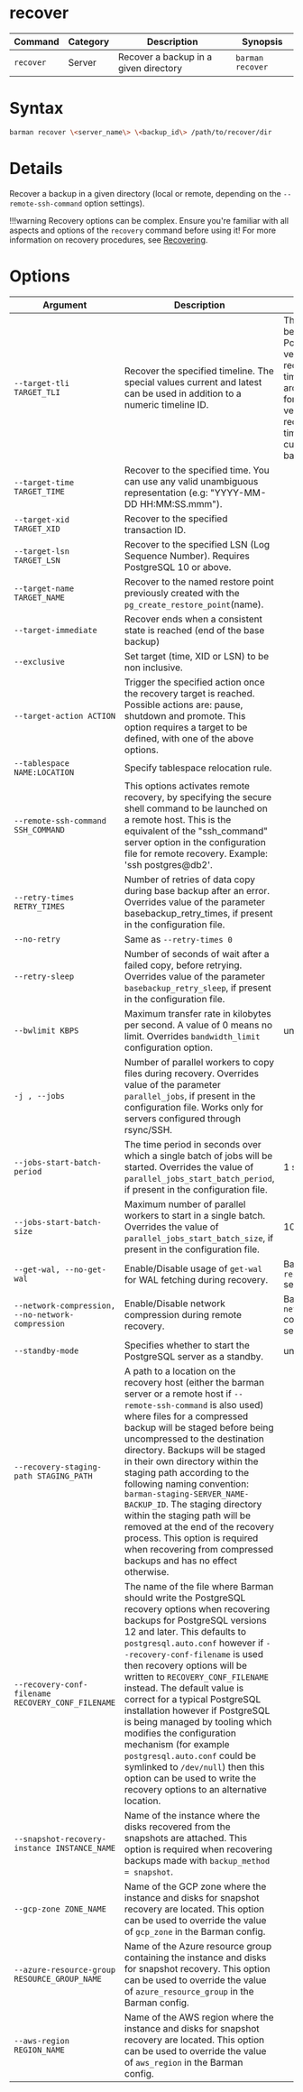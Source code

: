 # recover

|**Command** | **Category** |  **Description**| **Synopsis**|
|------------|--------------|-----------------|----------|
|`recover`|Server|Recover a backup in a given directory|`barman recover`|


# Syntax
```bash
barman recover \<server_name\> \<backup_id\> /path/to/recover/dir
```

# Details

Recover a backup in a given directory (local or remote, depending on the `--remote-ssh-command` option settings). 

!!!warning
    Recovery options can be complex.  Ensure you're familiar with all aspects and options of the `recovery` command before using it!  For more information on recovery procedures, see [Recovering](../../recovering/using_recovery.md).

# Options

|**Argument**|**Description**|**Default**|
|-------------|--------------|-----------|
|`--target-tli TARGET_TLI`|Recover the specified timeline. The special values current and latest can be used in addition to a numeric timeline ID.|The default behaviour for PostgreSQL versions >= 12 is to recover to the latest timeline in the WAL archive. The default for PostgreSQL versions < 12 is to recover along the timeline which was current when the backup was taken.||
|`--target-time TARGET_TIME`|Recover to the specified time. You can use any valid unambiguous representation (e.g: "YYYY-MM-DD HH:MM:SS.mmm").||
|`--target-xid TARGET_XID`|Recover to the specified transaction ID.||
|`--target-lsn TARGET_LSN`|Recover to the specified LSN (Log Sequence Number). Requires PostgreSQL 10 or above.||
|`--target-name TARGET_NAME`|Recover to the named restore point previously created with the `pg_create_restore_point`(name).||
|`--target-immediate`|Recover ends when a consistent state is reached (end of the base backup)||
|`--exclusive`|Set target (time, XID or LSN) to be non inclusive.||
|`--target-action ACTION`|Trigger the specified action once the recovery target is reached. Possible actions are: pause, shutdown and promote. This option requires a target to be defined, with one of the above options.||
|`--tablespace NAME:LOCATION`|Specify tablespace relocation rule.||
|`--remote-ssh-command SSH_COMMAND`|This options activates remote recovery, by specifying the secure shell command to be launched on a remote host. This is the equivalent of the "ssh_command" server option in the configuration file for remote recovery. Example: 'ssh postgres@db2'.||
|`--retry-times RETRY_TIMES`|Number of retries of data copy during base backup after an error. Overrides value of the parameter basebackup_retry_times, if present in the configuration file.||
|`--no-retry`|Same as `--retry-times 0`||
|`--retry-sleep`|Number of seconds of wait after a failed copy, before retrying. Overrides value of the parameter `basebackup_retry_sleep`, if present in the configuration file.||
|`--bwlimit KBPS`|Maximum transfer rate in kilobytes per second. A value of 0 means no limit. Overrides `bandwidth_limit` configuration option.|undefined|
|`-j , --jobs`|Number of parallel workers to copy files during recovery. Overrides value of the parameter `parallel_jobs`, if present in the configuration file. Works only for servers configured through rsync/SSH.||
|`--jobs-start-batch-period`|The time period in seconds over which a single batch of jobs will be started. Overrides the value of `parallel_jobs_start_batch_period`, if present in the configuration file.|1 second|
|`--jobs-start-batch-size`|Maximum number of parallel workers to start in a single batch. Overrides the value of `parallel_jobs_start_batch_size`, if present in the configuration file.|10 jobs|
|`--get-wal, --no-get-wal`|Enable/Disable usage of `get-wal` for WAL fetching during recovery.|Based on `recovery_options` setting.|
|`--network-compression, --no-network-compression`|Enable/Disable network compression during remote recovery.|Based on `network_compression` configuration setting.
|`--standby-mode`|Specifies whether to start the PostgreSQL server as a standby.|undefined|
|`--recovery-staging-path STAGING_PATH`|A path to a location on the recovery host (either the barman server or a remote host if `--remote-ssh-command` is also used) where files for a compressed backup will be staged before being uncompressed to the destination directory. Backups will be staged in their own directory within the staging path according to the following naming convention: `barman-staging-SERVER_NAME-BACKUP_ID`. The staging directory within the staging path will be removed at the end of the recovery process. This option is required when recovering from compressed backups and has no effect otherwise.||
|`--recovery-conf-filename RECOVERY_CONF_FILENAME`|The name of the file where Barman should write the PostgreSQL recovery options when recovering backups for PostgreSQL versions 12 and later. This defaults to `postgresql.auto.conf` however if `--recovery-conf-filename` is used then recovery options will be written to `RECOVERY_CONF_FILENAME` instead. The default value is correct for a typical PostgreSQL installation however if PostgreSQL is being managed by tooling which modifies the configuration mechanism (for example `postgresql.auto.conf` could be symlinked to `/dev/null`) then this option can be used to write the recovery options to an alternative location.||
|`--snapshot-recovery-instance INSTANCE_NAME`|Name of the instance where the disks recovered from the snapshots are attached. This option is required when recovering backups made with `backup_method = snapshot`.||
|`--gcp-zone ZONE_NAME`|Name of the GCP zone where the instance and disks for snapshot recovery are located. This option can be used to override the value of `gcp_zone` in the Barman config.||
|`--azure-resource-group RESOURCE_GROUP_NAME`|Name of the Azure resource group containing the instance and disks for snapshot recovery. This option can be used to override the value of `azure_resource_group` in the Barman config.||
|`--aws-region REGION_NAME`|Name of the AWS region where the instance and disks for snapshot recovery are located. This option can be used to override the value of `aws_region` in the Barman config.||